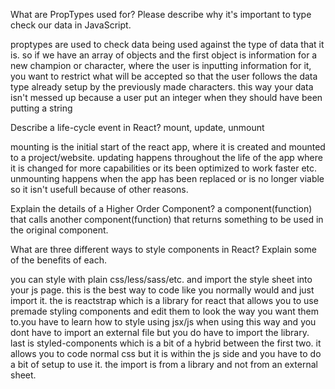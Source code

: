  What are PropTypes used for? Please describe why it's important to type check our data in JavaScript.

proptypes are used to check data being used against the type of data that it is. so if we have an array of objects and the first object is information for a new champion or character, where the user is inputting information for it, you want to restrict what will be accepted so that the user follows the data type already setup by the previously made characters. this way your data isn't messed up because a user put an integer when they should have been putting a string

 Describe a life-cycle event in React? 
mount, update, unmount

mounting is the initial start of the react app, where it is created and mounted to a project/website. updating happens throughout the life of the app where it is changed for more  capabilities or its been optimized to work faster etc. unmounting happens when the app has been replaced or is no longer viable so it isn't usefull because of other reasons. 


 Explain the details of a Higher Order Component?
 a component(function) that calls another component(function) that returns something to be used in the original component. 


 What are three different ways to style components in React? Explain some of the benefits of each.

 you can style with plain css/less/sass/etc. and import the style sheet into your js page. this is the best way to code like you normally would and just import it. 
 the is reactstrap which is a library for react that allows you to use premade styling components and edit them to look the way you want them to.you have to learn how to style using jsx/js when using this way and you dont have to import an external file but you do have to import the library. last is styled-components which is a bit of a hybrid between the first two. it allows you to code normal css but it is within the js side and you have to do a bit of setup to use it. the import is  from a library and not from an external sheet. 